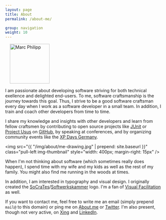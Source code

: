 ```yaml
---
layout: page
title: About
permalink: /about-me/

group: navigation
weight: 10
---
```


<img src="https://secure.gravatar.com/avatar/956c7d246841e8507a1e1b96842994db?s=256" alt="Marc Philipp" class="pull-right img-circle" style="margin-left: 15px; width:128px; height:128px;" />

I am passionate about developing software striving for both technical exellence and delighted end-users. To me, software craftsmanship is the journey towards this goal. Thus, I strive to be a good software craftsman every day when I work as a software developer in a small team. In addition, I train and coach other developers from time to time.

I share my knowledge and insights with other developers and learn from fellow craftsmen by contributing to open source projects like [JUnit](http://www.junit.org) or [Project Usus](http://projectusus.org) on [GitHub](http://www.github.com/marcphilipp), by speaking at conferences, and by organizing community events like the [XP Days Germany](http://www.xpdays.de).

<img src="{{ "/img/about/me-drawing.jpg" | prepend: site.baseurl }}" class="pull-left img-thumbnail" style="width: 400px; margin-right: 15px" />

When I'm not thinking about software (which sometimes really does happen), I spend time with my wife and my kids as well as the rest of my family. You might also find me running in the woods at times. 

In addition, I am interested in typography and visual design. I originally created the [SoCraTes](http://www.socrates-conference.de)/[Softwerkskammer](http://www.softwerkskammer.org) logo. I'm a fan of [Visual Facilitation](http://www.kommunikationslotsen.de/visual-facilitating/) as well. 

If you want to contact me, feel free to write me an email (simply prepend `mail@` to this domain) or ping me on [About.me](http://about.me/marcphilipp) or [Twitter](http://www.twitter.com/marcphilipp). I'm also present, though not very active, on [Xing](https://www.xing.com/profile/Marc_Philipp9) and [LinkedIn](http://www.linkedin.com/in/marcphilipp). 